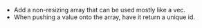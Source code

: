 * Add a non-resizing array that can be used mostly like a vec.
* When pushing a value onto the array, have it return a unique id.

